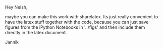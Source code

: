 Hey Neish,

maybe you can make this work with sharelatex. Its just really convenient to have the latex stuff together with the code, because you can just save figures from the iPython Notebooks in '../figs' and then include them directly in the latex document.

Jannik
